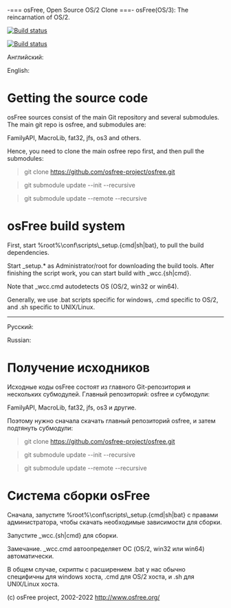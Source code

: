 -=== osFree, Open Source OS/2 Clone ===-
osFree(OS/3): The reincarnation of OS/2.

[![Build status](https://github.com/osfree-project/osfree/actions/workflows/build_win.yml/badge.svg)](https://github.com/osfree-project/osfree/actions?query=workflow%3Abuild_win.yml)

[![Build status](https://github.com/osfree-project/osfree/actions/workflows/build_lnx.yml/badge.svg)](https://github.com/osfree-project/osfree/actions?query=workflow%3Abuild_lnx.yml)

Английский:

English:

# Getting the source code

osFree sources consist of the main Git repository and several submodules.
The main git repo is osfree, and submodules are:

FamilyAPI, MacroLib, fat32, jfs, os3 and others.

Hence, you need to clone the main osfree repo first, and then
pull the submodules:

> git clone https://github.com/osfree-project/osfree.git

> git submodule update --init --recursive

> git submodule update --remote --recursive

# osFree build system

First, start %root%\\conf\\scripts\\_setup.{cmd|sh|bat}, to pull the build dependencies.

Start _setup.* as Administrator/root for downloading the build tools.
After finishing the script work, you can start build with _wcc.{sh|cmd}.

Note that _wcc.cmd autodetects OS (OS/2, win32 or win64).

Generally, we use .bat scripts specific for windows, .cmd specific to OS/2, and
.sh specific to UNIX/Linux.

---

Русский:

Russian:

# Получение исходников

Исходные коды osFree состоят из главного Git-репозитория и нескольких
субмодулей. Главный репозиторий: osfree и субмодули: 

FamilyAPI, MacroLib, fat32, jfs, os3 и другие.

Поэтому нужно сначала скачать главный репозиторий osfree, и затем подтянуть 
субмодули:

> git clone https://github.com/osfree-project/osfree.git

> git submodule update --init --recursive

> git submodule update --remote --recursive

# Система сборки osFree

Сначала, запустите %root%\\conf\\scripts\\_setup.{cmd|sh|bat} с правами администратора, чтобы скачать необходимые
зависимости для сборки.

Запустите _wcc.{sh|cmd} для
сборки.

Замечание. _wcc.cmd автоопределяет ОС (OS/2, win32 или win64) автоматически.

В общем случае, скрипты с расширением .bat у нас обычно специфичны для windows хоста,
.cmd для OS/2 хоста, и .sh для UNIX/Linux хоста.


(c) osFree project, 2002-2022
http://www.osfree.org/
